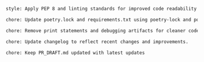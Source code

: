 ``` txt title="generic linting commit"
style: Apply PEP 8 and linting standards for improved code readability and consistency.
```

``` txt  title="update dependencies with pre-commit hooks"
chore: Update poetry.lock and requirements.txt using poetry-lock and poetry-export pre-commit hooks.
```

``` txt title="clean up"
chore: Remove print statements and debugging artifacts for cleaner code.
```

``` txt title="Update Change Log"
chore: Update changelog to reflect recent changes and improvements.
```

```txt title="PR_DRAFT"
chore: Keep PR_DRAFT.md updated with latest updates
```

